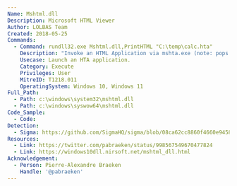 ```yaml
---
Name: Mshtml.dll
Description: Microsoft HTML Viewer
Author: LOLBAS Team
Created: 2018-05-25
Commands:
  - Command: rundll32.exe Mshtml.dll,PrintHTML "C:\temp\calc.hta"
    Description: "Invoke an HTML Application via mshta.exe (note: pops a security warning and a print dialogue box)."
    Usecase: Launch an HTA application.
    Category: Execute
    Privileges: User
    MitreID: T1218.011
    OperatingSystem: Windows 10, Windows 11
Full_Path:
  - Path: c:\windows\system32\mshtml.dll
  - Path: c:\windows\syswow64\mshtml.dll
Code_Sample:
  - Code:
Detection:
  - Sigma: https://github.com/SigmaHQ/sigma/blob/08ca62cc8860f4660e945805d0dd615ce75258c1/rules/windows/process_creation/win_susp_rundll32_activity.yml
Resources:
  - Link: https://twitter.com/pabraeken/status/998567549670477824
  - Link: https://windows10dll.nirsoft.net/mshtml_dll.html
Acknowledgement:
  - Person: Pierre-Alexandre Braeken
    Handle: '@pabraeken'
---
```

